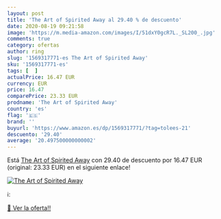 ```yaml
---
layout: post
title: 'The Art of Spirited Away al 29.40 % de descuento'
date: 2020-08-19 09:21:58
image: 'https://m.media-amazon.com/images/I/51dxY0gcR7L._SL200_.jpg'
comments: true
category: ofertas
author: ring
slug: '1569317771-es The Art of Spirited Away'
sku: '1569317771-es'
tags: [  ]
actualPrice: 16.47 EUR
currency: EUR
price: 16.47
comparePrice: 23.33 EUR
prodname: 'The Art of Spirited Away'
country: 'es'
flag: '🇪🇸'
brand: ''
buyurl: 'https://www.amazon.es/dp/1569317771/?tag=tolees-21'
descuento: '29.40'
average: '20.497500000000002'
---
```


Está [The Art of Spirited Away](https://www.amazon.es/dp/1569317771/?tag=tolees-21) con 29.40 de descuento por 16.47 EUR (original: 23.33 EUR) en el siguiente enlace!

[![The Art of Spirited Away](https://m.media-amazon.com/images/I/51dxY0gcR7L._SL200_.jpg)](https://www.amazon.es/dp/1569317771/?tag=tolees-21)

ℹ️:


[🛒 Ver la oferta!!](https://www.amazon.es/dp/1569317771/?tag=tolees-21)
